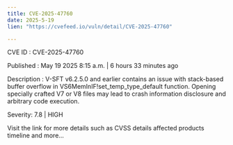 ```yaml
---
title: CVE-2025-47760
date: 2025-5-19
lien: "https://cvefeed.io/vuln/detail/CVE-2025-47760"

---
```


CVE ID : CVE-2025-47760

Published :  May 19
2025
8:15 a.m. | 6 hours
33 minutes ago

Description : V-SFT v6.2.5.0 and earlier contains an issue with stack-based buffer overflow in VS6MemInIF!set_temp_type_default function. Opening specially crafted V7 or V8 files may lead to crash
information disclosure
and arbitrary code execution.

Severity: 7.8 | HIGH

Visit the link for more details
such as CVSS details
affected products
timeline
and more...
